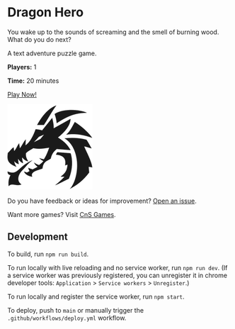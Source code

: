 # Dragon Hero

You wake up to the sounds of screaming and the smell of burning wood. What do you do next?

A text adventure puzzle game.

**Players:** 1

**Time:** 20 minutes

[Play Now!](https://skedwards88.github.io/dragon/)

![Game icon](src/images/icon_192.png)

Do you have feedback or ideas for improvement? [Open an issue](https://github.com/skedwards88/dragon/issues/new).

Want more games? Visit [CnS Games](https://skedwards88.github.io/portfolio/).

## Development

To build, run `npm run build`.

To run locally with live reloading and no service worker, run `npm run dev`. (If a service worker was previously registered, you can unregister it in chrome developer tools: `Application` > `Service workers` > `Unregister`.)

To run locally and register the service worker, run `npm start`.

To deploy, push to `main` or manually trigger the `.github/workflows/deploy.yml` workflow.
